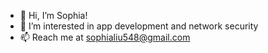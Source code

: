 - 👋 Hi, I’m Sophia!
- 👀 I’m interested in app development and network security
- 📫 Reach me at sophialiu548@gmail.com

<!---
sophliu9/sophliu9 is a ✨ special ✨ repository because its `README.md` (this file) appears on your GitHub profile.
You can click the Preview link to take a look at your changes.
--->
